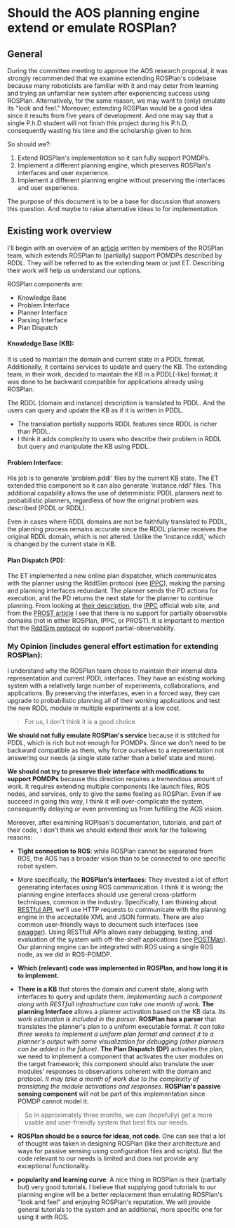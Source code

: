 

# Should the AOS planning engine extend or emulate ROSPlan? 
## General 
During the committee meeting to approve the AOS research proposal, it was strongly recommended that we examine extending ROSPlan's codebase because many roboticists are familiar with it and may deter from learning and trying an unfamiliar new system after experiencing success using ROSPlan. Alternatively, for the same reason, we may want to (only) emulate its "look and feel." Moreover, extending ROSPlan would be a good idea since it results from five years of development. And one may say that a single P.h.D student will not finish this project during his P.h.D, consequently wasting his time and the scholarship given to him.

So should we?:
1. Extend ROSPlan's implementation so it can fully support POMDPs.
2. Implement a different planning engine, which preserves ROSPlan's interfaces and user experience.
3. Implement a different planning engine without preserving the interfaces and user experience.

The purpose of this document is to be a base for discussion that answers this question. And maybe to raise alternative ideas to for implementation.

## Existing work overview 
I'll begin with an overview of an [article](https://digital.csic.es/bitstream/10261/206777/1/786319.pdf) written by members of the ROSPlan team, which extends ROSPlan to (partially) support POMDPs described by RDDL.
They will be referred to as the extending team or just ET.
Describing their work will help us understand our options.

ROSPlan components are:
- Knowledge Base 
- Problem Interface
- Planner Interface  
- Parsing Interface 
- Plan Dispatch 


#### Knowledge Base (KB):
It is used to maintain the domain and current state in a PDDL format. Additionally, it contains services to update and query the KB. 
The extending team, in their work, decided to maintain the KB in a PDDL(-like) format; it was done to be backward compatible for applications already using ROSPlan. 

The RDDL (domain and instance) description is translated to PDDL. And the users can query and update the KB as if it is written in PDDL.
* The translation partially supports RDDL features since RDDL is richer than PDDL.
* I think it adds complexity to users who describe their problem in RDDL but query and manipulate the KB using PDDL.

#### Problem Interface:
His job is to generate 'problem.pddl' files by the current KB state. The ET extended this component so it can also generate 'instance.rddl' files. This additional capability allows the use of deterministic PDDL planners next to probabilistic planners, regardless of how the original problem was described (PDDL or RDDL). 

Even in cases where RDDL domains are not be faithfully translated to PDDL, the planning process remains accurate since the RDDL planner receives the original RDDL domain, which is not altered. Unlike the 'instance.rddl,' which is changed by the current state in KB.

#### Plan Dispatch (PD):
The ET implemented a new online plan dispatcher, which communicates with the planner using the RddlSim protocol (see [IPPC](https://ipc2018-probabilistic.bitbucket.io/#)), making the parsing and planning interfaces redundant. The planner sends the PD actions for execution, and the PD returns the next state for the planner to continue planning. From looking at [their description](http://kcl-planning.github.io/ROSPlan//tutorials/tutorial_12), the [IPPC](https://ipc2018-probabilistic.bitbucket.io/#) official web site, and from the [PROST article](https://ojs.aaai.org/index.php/ICAPS/article/download/13518/13367)  I see that there is no support for partially observable domains (not in either ROSPlan, IPPC, or PROST).
It is important to mention that the [RddlSim protocol](https://github.com/ssanner/rddlsim/blob/master/PROTOCOL.txt) do support partial-observability.

### My Opinion (includes general effort estimation for extending ROSPlan):

I understand why the ROSPlan team chose to maintain their internal data representation and current PDDL interfaces. They have an existing working system with a relatively large number of experiments, collaborations, and applications. By preserving the interfaces, even in a forced way, they can upgrade to probabilistic planning all of their working applications and test the new RDDL module in multiple experiments at a low cost. 
> For us, I don't think it is a good choice.

**We should not fully emulate ROSPlan's service** because it is stitched for PDDL, which is rich but not enough for POMDPs. Since we don't need to be backward compatible as them, why force ourselves to a representation not answering our needs (a single state rather than a belief state and more).

**We should not try to preserve their interface with modifications to support POMDPs** because this direction requires a tremendous amount of work. It requires extending multiple components like launch files, ROS nodes, and services, only to give the same feeling as ROSPlan. Even if we succeed in going this way, I think it will over-complicate the system, consequently delaying or even preventing us from fulfilling the AOS vision.

Moreover, after examining ROPlsan's documentation, tutorials, and part of their code, I don't think we should extend their work for the following reasons:
- **Tight connection to ROS**: while ROSPlan cannot be separated from ROS, the AOS has a broader vision than to be connected to one specific robot system.
- More specifically, the **ROSPlan's interfaces**: They invested a lot of effort generating interfaces using ROS communication. I think it is wrong; the planning engine interfaces should use general cross-platform techniques, common in the industry. Specifically, I am thinking about [RESTful API](https://restfulapi.net/), we'll use HTTP requests to communicate with the planning engine in the acceptable XML and JSON formats. There are also common user-friendly ways to document such interfaces (see [swagger](https://swagger.io/docs/specification/about/)). Using RESTfull APIs allows easy debugging, testing, and evaluation of the system with off-the-shelf applications (see [POSTMan](https://www.postman.com/)). Our planning engine can be integrated with ROS using a single ROS node, as we did in ROS-POMDP. 

- **Which (relevant) code was implemented in ROSPlan, and how long it is to implement.**  
- **There is a KB** that stores the domain and current state, along with interfaces to query and update them. _Implementing such a component along with RESTfull infrastructure can take one month of work_.
**The planning Interface** allows a planner activation based on the KB data. _Its work estimation is included in the parser_.
**ROSPlan has a parser** that translates the planner's plan to a uniform executable format. _It can take three weeks to implement a uniform plan format and connect it to a planner's output with some visualization for debugging (other planners can be added in the future)_.
**The Plan Dispatch (DP)** activates the plan, we need to implement a component that activates the user modules on the target framework; this component should also translate the user modules' responses to observations coherent with the domain and protocol. _It may take a month of work due to the complexity of translating the module activations and responses_.
**ROSPlan's passive sensing component** will not be part of this implementation since POMDP cannot model it.

> So in approximately three months, we can (hopefully) get a more usable and user-friendly system that best fits our needs. 

- **ROSPlan should be a source for ideas, not code**. One can see that a lot of thought was taken in designing ROSPlan (like their architecture and ways for passive sensing using configuration files and scripts). But the code relevant to our needs is limited and does not provide any exceptional functionality. 

- **popularity and learning curve**: A nice thing in ROSPlan is their (partially but) very good tutorials. I believe that supplying good tutorials to our planning engine will be a better replacement than emulating ROSPlan's "look and feel" and enjoying ROSPlan's reputation.
We will provide general tutorials to the system and an additional, more specific one for using it with ROS. 


